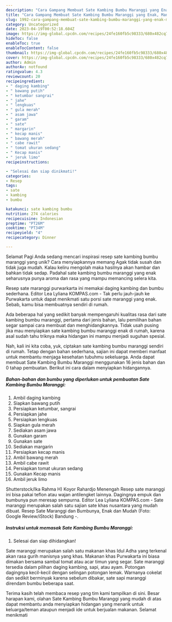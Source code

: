 ```yaml
---
description: "Cara Gampang Membuat Sate Kambing Bumbu Maranggi yang Enak, Mantap"
title: "Cara Gampang Membuat Sate Kambing Bumbu Maranggi yang Enak, Mantap"
slug: 1992-cara-gampang-membuat-sate-kambing-bumbu-maranggi-yang-enak-mantap
category: Uncategorized
date: 2023-04-19T00:52:18.604Z
image: https://img-global.cpcdn.com/recipes/24fe160fb5c98333/680x482cq70/sate-kambing-bumbu-maranggi-foto-resep-utama.jpg
hideToc: false
enableToc: true
enableTocContent: false
thumbnail: https://img-global.cpcdn.com/recipes/24fe160fb5c98333/680x482cq70/sate-kambing-bumbu-maranggi-foto-resep-utama.jpg
cover: https://img-global.cpcdn.com/recipes/24fe160fb5c98333/680x482cq70/sate-kambing-bumbu-maranggi-foto-resep-utama.jpg
author: Admin
authorAv: notfound
ratingvalue: 4.3
reviewcount: 20
recipeingredient:
- " daging kambing"
- " bawang putih"
- " ketumbar sangrai"
- " jahe"
- " lengkuas"
- " gula merah"
- " asam jawa"
- " garam"
- " sate"
- " margarin"
- " kecap manis"
- " bawang merah"
- " cabe rawit"
- " tomat ukuran sedang"
- " Kecap manis"
- " jeruk limo"
recipeinstructions:

- "Selesai dan siap dinikmati!"
categories:
- Resep
tags:
- sate
- kambing
- bumbu

katakunci: sate kambing bumbu 
nutrition: 274 calories
recipecuisine: Indonesian
preptime: "PT26M"
cooktime: "PT34M"
recipeyield: "4"
recipecategory: Dinner

---
```



Selamat Pagi Anda sedang mencari inspirasi resep sate kambing bumbu maranggi yang unik? Cara menyiapkannya memang Agak tidak susah dan tidak juga mudah. Kalau keliru mengolah maka hasilnya akan hambar dan bahkan tidak sedap. Padahal sate kambing bumbu maranggi yang enak seharusnya punya aroma dan rasa yang mampu memancing selera kita.


Resep sate maranggi purwarkarta ini memakai daging kambing dan bumbu sederhana. Editor Lea Lyliana KOMPAS.com - Tak perlu jauh-jauh ke Purwakarta untuk dapat menikmati satu porsi sate maranggi yang enak. Sebab, kamu bisa membuatnya sendiri di rumah.

Ada beberapa hal yang sedikit banyak mempengaruhi kualitas rasa dari sate kambing bumbu maranggi, pertama dari jenis bahan, lalu pemilihan bahan segar sampai cara membuat dan menghidangkannya. Tidak usah pusing jika mau menyiapkan sate kambing bumbu maranggi enak di rumah, karena asal sudah tahu triknya maka hidangan ini mampu menjadi suguhan spesial.


Nah, kali ini kita coba, yuk, ciptakan sate kambing bumbu maranggi sendiri di rumah. Tetap dengan bahan sederhana, sajian ini dapat memberi manfaat untuk membantu menjaga kesehatan tubuhmu sekeluarga. Anda dapat membuat Sate Kambing Bumbu Maranggi menggunakan 16 jenis bahan dan 0 tahap pembuatan. Berikut ini cara dalam menyiapkan hidangannya.

<!--inarticleads1-->

##### Bahan-bahan dan bumbu yang diperlukan untuk pembuatan Sate Kambing Bumbu Maranggi:

1. Ambil  daging kambing
1. Siapkan  bawang putih
1. Persiapkan  ketumbar, sangrai
1. Persiapkan  jahe
1. Persiapkan  lengkuas
1. Siapkan  gula merah
1. Sediakan  asam jawa
1. Gunakan  garam
1. Gunakan  sate
1. Sediakan  margarin
1. Persiapkan  kecap manis
1. Ambil  bawang merah
1. Ambil  cabe rawit
1. Persiapkan  tomat ukuran sedang
1. Gunakan  Kecap manis
1. Ambil  jeruk limo


Shutterstock/Ika Rahma H) Koyor Rahardjo Menengah Resep sate maranggi ini bisa pakai teflon atau wajan antilengket lainnya. Dagingnya empuk dan bumbunya pun meresap sempurna. Editor Lea Lyliana KOMPAS.com - Sate maranggi merupakan salah satu sajian sate khas nusantara yang mudah dibuat. Resep Sate Maranggi dan Bumbunya, Enak dan Mudah (Foto: Google Review/iStock) Bandung -. 

<!--inarticleads2-->

##### Instruksi untuk memasak Sate Kambing Bumbu Maranggi:


1. Selesai dan siap dihidangkan!

Sate maranggi merupakan salah satu makanan khas Idul Adha yang terkenal akan rasa gurih manisnya yang khas. Makanan khas Purwakarta ini biasa dimakan bersama sambal tomat atau acar timun yang segar. Sate maranggi tersedia dalam pilihan daging kambing, sapi, atau ayam. Potongan dagingnya kecil-kecil dengan selingan potongan lemak. Warnanya cokelat dan sedikit berminyak karena sebelum dibakar, sate sapi maranggi direndam bumbu beberapa saat. 

Terima kasih telah membaca resep yang tim kami tampilkan di sini. Besar harapan kami, olahan Sate Kambing Bumbu Maranggi yang mudah di atas dapat membantu anda menyiapkan hidangan yang menarik untuk keluarga/teman ataupun menjadi ide untuk berjualan makanan. Selamat menikmati
